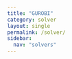 ```yaml
---
title: "GUROBI"
category: solver
layout: single
permalink: /solver/
sidebar:
  nav: "solvers"
---
```

